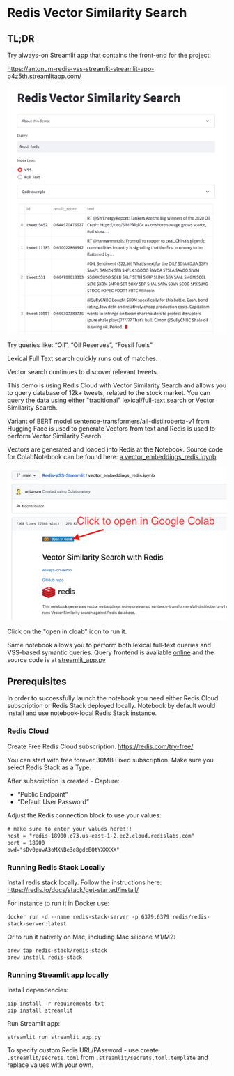 # Redis Vector Similarity Search

## TL;DR

Try always-on Streamlit app that contains the front-end for the project:

https://antonum-redis-vss-streamlit-streamlit-app-p4z5th.streamlitapp.com/

![streamlit app](steamlit-app.png)

Try queries like:
“Oil”, “Oil Reserves”, “Fossil fuels”

Lexical Full Text search quickly runs out of matches.

Vector search continues to discover relevant tweets.

This demo is using Redis Cloud with Vector Similarity Search and allows you to query database of 12k+ tweets, related to the stock market. You can query the data using either "traditional" lexical/full-text search or Vector Similarity Search.

Variant of BERT model sentence-transformers/all-distilroberta-v1 from Hugging Face is used to generate Vectors from text and Redis is used to perform Vector Similarity Search.

Vectors are generated and loaded into Redis at the Notebook. Source code for ColabNotebook can be found here: [a vector_embeddings_redis.ipynb](vector_embeddings_redis.ipynb)

![cloab notebook](notebook.png)

Click on the "open in cloab" icon to run it.

Same notebook allows you to perform both lexical full-text queries and VSS-based symantic queries. Query frontend is avaliable [online](https://antonum-redis-vss-streamlit-streamlit-app-p4z5th.streamlitapp.com/) and the source code is at [streamlit_app.py](streamlit_app.py)

## Prerequisites

In order to successfully launch the notebook you need either Redis Cloud subscription or Redis Stack deployed locally. Notebook by default would install and use notebook-local Redis Stack instance.

### Redis Cloud

Create Free Redis Cloud subscription. https://redis.com/try-free/

You can start with free forever 30MB Fixed subscription. Make sure you select Redis Stack as a Type. 

After subscription is created - Capture:
- “Public Endpoint” 
- “Default User Password”

Adjust the Redis connection block to use your values:

```
# make sure to enter your values here!!!
host = "redis-18900.c73.us-east-1-2.ec2.cloud.redislabs.com"
port = 18900
pwd="sDv0puwA3oMXNBe3e8gdcBQtYXXXXX"
```

### Running Redis Stack Locally

Install redis stack locally. Follow the instructions here: https://redis.io/docs/stack/get-started/install/

For instance to run it in Docker use:
```
docker run -d --name redis-stack-server -p 6379:6379 redis/redis-stack-server:latest
```

Or to run it natively on Mac, including Mac silicone M1/M2:

```
brew tap redis-stack/redis-stack
brew install redis-stack
```

### Running Streamlit app locally

Install dependencies:
```
pip install -r requirements.txt
pip install streamlit
```

Run Streamlit app:
```
streamlit run streamlit_app.py
```
To specify custom Redis URL/PAssword - use create `.streamlit/secrets.toml` from `.streamlit/secrets.toml.template` and replace values with your own.